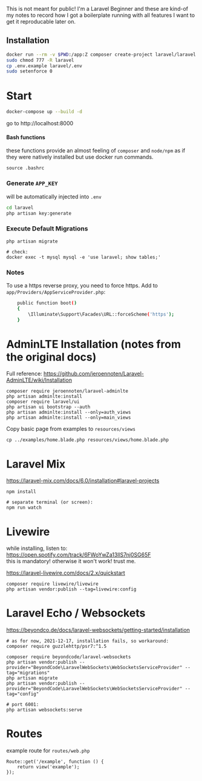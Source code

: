 This is not meant for public! I'm a Laravel Beginner and these are kind-of my notes to record how I got a boilerplate running with all features I want to get it reproducable later on.


## Installation

```bash
docker run --rm -v $PWD:/app:Z composer create-project laravel/laravel laravel
sudo chmod 777 -R laravel
cp .env.example laravel/.env
sudo setenforce 0
```

# Start

```bash
docker-compose up --build -d
```

go to http://localhost:8000


#### Bash functions

these functions provide an almost feeling of `composer` and `node/npm` as if they were natively installed but use docker run commands.

```
source .bashrc
```

### Generate `APP_KEY`

will be automatically injected into `.env`

```bash
cd laravel
php artisan key:generate
```

### Execute Default Migrations

```
php artisan migrate

# check:
docker exec -t mysql mysql -e 'use laravel; show tables;'
```


### Notes

To use a https reverse proxy, you need to force https.
Add to `app/Providers/AppServiceProvider.php`:
```bash
    public function boot()
    {
        \Illuminate\Support\Facades\URL::forceScheme('https');
    }
```

#  AdminLTE Installation (notes from the original docs)

Full reference: https://github.com/jeroennoten/Laravel-AdminLTE/wiki/Installation

```
composer require jeroennoten/laravel-adminlte
php artisan adminlte:install
composer require laravel/ui
php artisan ui bootstrap --auth
php artisan adminlte:install --only=auth_views
php artisan adminlte:install --only=main_views
```

Copy basic page from examples to `resources/views`
```
cp ../examples/home.blade.php resources/views/home.blade.php
```

# Laravel Mix

https://laravel-mix.com/docs/6.0/installation#laravel-projects

```
npm install

# separate terminal (or screen):
npm run watch
```

# Livewire

while installing, listen to: https://open.spotify.com/track/6FWoYwZa13llS7nj0SG65F  
this is mandatory! otherwise it won't work! trust me.

https://laravel-livewire.com/docs/2.x/quickstart

```
composer require livewire/livewire
php artisan vendor:publish --tag=livewire:config
```

# Laravel Echo / Websockets

https://beyondco.de/docs/laravel-websockets/getting-started/installation

```
# as for now, 2021-12-17, installation fails, so workaround:
composer require guzzlehttp/psr7:^1.5

composer require beyondcode/laravel-websockets
php artisan vendor:publish --provider="BeyondCode\LaravelWebSockets\WebSocketsServiceProvider" --tag="migrations"
php artisan migrate
php artisan vendor:publish --provider="BeyondCode\LaravelWebSockets\WebSocketsServiceProvider" --tag="config"

# port 6001:
php artisan websockets:serve
```

# Routes

example route for `routes/web.php`
```
Route::get('/example', function () {
    return view('example');
});
```
